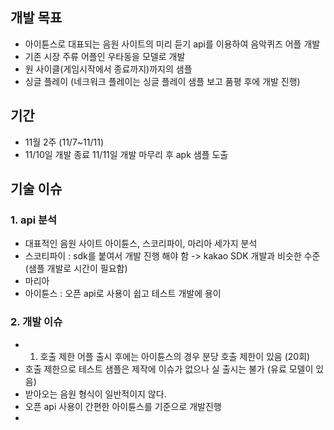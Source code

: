 ## 개발 목표
- 아이튠스로 대표되는 음원 사이트의 미리 듣기 api를 이용하여 음악퀴즈 어플 개발
- 기존 시장 주류 어플인 우타동을 모델로 개발 
- 원 사이클(게임시작에서 종료까지)까지의 샘플
- 싱글 플레이 (네크워크 플레이는 싱글 플레이 샘플 보고 품평 후에 개발 진행)

## 기간
- 11월 2주 (11/7~11/11)
- 11/10일 개발 종료 11/11일 개발 마무리 후 apk 샘플 도출

## 기술 이슈

### 1. api 분석
- 대표적인 음원 사이트 아이튠스, 스코리파이, 마리아 세가지 분석
- 스코티파이 : sdk를 붙여서 개발 진행 해야 함 -> kakao SDK 개발과 비슷한 수준(샘플 개발로 시간이 필요함)
- 마리아
- 아이튠스 : 오픈 api로 사용이 쉽고 테스트 개발에 용이 

### 2. 개발 이슈
- 1) 호출 제한 
  어플 출시 후에는 아이튠스의 경우 분당 호출 제한이 있음 (20회)
- 호출 제한으로 테스트 샘플은 제작에 이슈가 없으나 실 출시는 불가 (유료 모델이 있음)
- 받아오는 음원 형식이 일반적이지 않다.  
- 오픈 api 사용이 간편한 아이튠스를 기준으로 개발진행 
- 













